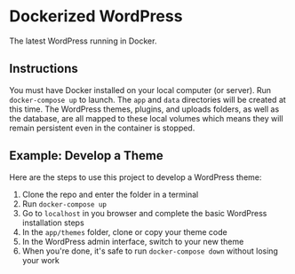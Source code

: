 Dockerized WordPress
====================

The latest WordPress running in Docker.

Instructions
------------
You must have Docker installed on your local computer (or server). Run `docker-compose up` to launch. The `app` and `data` directories will be created at this time. The WordPress themes, plugins, and uploads folders, as well as the database, are all mapped to these local volumes which means they will remain persistent even in the container is stopped.

Example: Develop a Theme
--------------------------
Here are the steps to use this project to develop a WordPress theme:

1. Clone the repo and enter the folder in a terminal
2. Run `docker-compose up`
3. Go to `localhost` in you browser and complete the basic WordPress installation steps
4. In the `app/themes` folder, clone or copy your theme code
5. In the WordPress admin interface, switch to your new theme
6. When you're done, it's safe to run `docker-compose down` without losing your work
